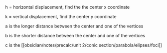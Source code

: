 h = horizontal displacement, find the the center x coordinate

k = vertical displacement, find the center y coordinate  

a is the longer distance between the center and one of the vertices

b is the shorter distance between the center and one of the vertices

c is the [[obsidian/notes/precalc/unit 2/conic section/parabola/elipses/foci]]